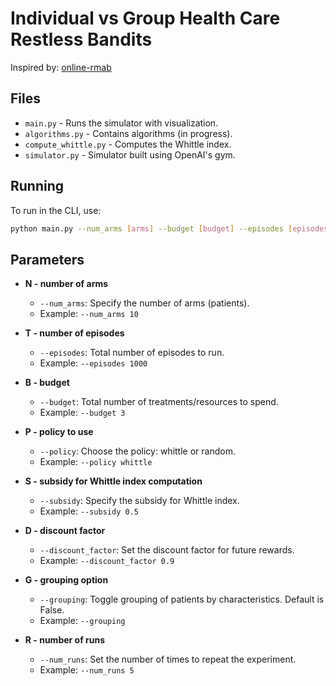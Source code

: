 # Individual vs Group Health Care Restless Bandits

Inspired by: [online-rmab](https://github.com/lily-x/online-rmab)

## Files

- `main.py` - Runs the simulator with visualization.
- `algorithms.py` - Contains algorithms (in progress).
- `compute_whittle.py` - Computes the Whittle index.
- `simulator.py` - Simulator built using OpenAI's gym.

## Running

To run in the CLI, use:

```bash
python main.py --num_arms [arms] --budget [budget] --episodes [episodes] --policy [whittle/random] --subsidy [subsidy] --discount_factor [discount_factor] --grouping --num_runs [runs]
```

## Parameters

- **N - number of arms**
  - `--num_arms`: Specify the number of arms (patients).
  - Example: `--num_arms 10`

- **T - number of episodes**
  - `--episodes`: Total number of episodes to run.
  - Example: `--episodes 1000`

- **B - budget**
  - `--budget`: Total number of treatments/resources to spend.
  - Example: `--budget 3`

- **P - policy to use**
  - `--policy`: Choose the policy: whittle or random.
  - Example: `--policy whittle`

- **S - subsidy for Whittle index computation**
  - `--subsidy`: Specify the subsidy for Whittle index.
  - Example: `--subsidy 0.5`

- **D - discount factor**
  - `--discount_factor`: Set the discount factor for future rewards.
  - Example: `--discount_factor 0.9`

- **G - grouping option**
  - `--grouping`: Toggle grouping of patients by characteristics. Default is False.
  - Example: `--grouping`

- **R - number of runs**
  - `--num_runs`: Set the number of times to repeat the experiment.
  - Example: `--num_runs 5`
